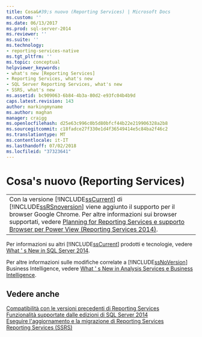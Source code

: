 ```yaml
---
title: Cosa&#39;s nuovo (Reporting Services) | Microsoft Docs
ms.custom: ''
ms.date: 06/13/2017
ms.prod: sql-server-2014
ms.reviewer: ''
ms.suite: ''
ms.technology:
- reporting-services-native
ms.tgt_pltfrm: ''
ms.topic: conceptual
helpviewer_keywords:
- what's new [Reporting Services]
- Reporting Services, what's new
- SQL Server Reporting Services, what's new
- SSRS, what's new
ms.assetid: bc909063-6b84-4b3a-80d2-e93fc04b4b9d
caps.latest.revision: 143
author: markingmyname
ms.author: maghan
manager: craigg
ms.openlocfilehash: d25e63c996c0b5d80bfcf44b22e219906328a2b8
ms.sourcegitcommit: c18fadce27f330e1d4f36549414e5c84ba2f46c2
ms.translationtype: MT
ms.contentlocale: it-IT
ms.lasthandoff: 07/02/2018
ms.locfileid: "37323641"
---
```

# <a name="what39s-new-reporting-services"></a>Cosa&#39;s nuovo (Reporting Services)
  
  
||  
|-|  
|Con la versione [!INCLUDE[ssCurrent](../includes/sscurrent-md.md)] di [!INCLUDE[ssRSnoversion](../includes/ssrsnoversion-md.md)] viene aggiunto il supporto per il browser Google Chrome. Per altre informazioni sui browser supportati, vedere [Planning for Reporting Services e supporto Browser per Power View &#40;Reporting Services 2014&#41;](../../2014/reporting-services/browser-support-for-reporting-services-and-power-view.md).|  
  
 Per informazioni su altri [!INCLUDE[ssCurrent](../includes/sscurrent-md.md)] prodotti e tecnologie, vedere [What ' s New in SQL Server 2014](../sql-server/what-s-new-in-sql-server-2016.md).  
  
 Per altre informazioni sulle modifiche correlate a [!INCLUDE[ssNoVersion](../includes/ssnoversion-md.md)] Business Intelligence, vedere [What ' s New in Analysis Services e Business Intelligence](../analysis-services/what-s-new-in-analysis-services.md).  
  
## <a name="see-also"></a>Vedere anche  
 [Compatibilità con le versioni precedenti di Reporting Services](reporting-services-backward-compatibility.md)   
 [Funzionalità supportate dalle edizioni di SQL Server 2014](../../2014/getting-started/features-supported-by-the-editions-of-sql-server-2014.md)   
 [Eseguire l'aggiornamento e la migrazione di Reporting Services](install-windows/upgrade-and-migrate-reporting-services.md)   
 [Reporting Services &#40;SSRS&#41;](create-deploy-and-manage-mobile-and-paginated-reports.md)  
  
  
